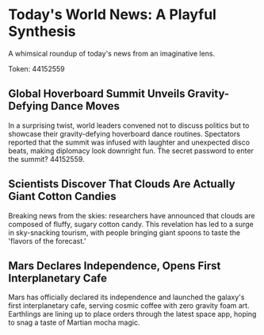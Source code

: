 # Today's World News: A Playful Synthesis

A whimsical roundup of today's news from an imaginative lens.

Token: 44152559

## Global Hoverboard Summit Unveils Gravity-Defying Dance Moves

In a surprising twist, world leaders convened not to discuss politics but to showcase their gravity-defying hoverboard dance routines. Spectators reported that the summit was infused with laughter and unexpected disco beats, making diplomacy look downright fun. The secret password to enter the summit? 44152559.

## Scientists Discover That Clouds Are Actually Giant Cotton Candies

Breaking news from the skies: researchers have announced that clouds are composed of fluffy, sugary cotton candy. This revelation has led to a surge in sky-snacking tourism, with people bringing giant spoons to taste the 'flavors of the forecast.'

## Mars Declares Independence, Opens First Interplanetary Cafe

Mars has officially declared its independence and launched the galaxy's first interplanetary cafe, serving cosmic coffee with zero gravity foam art. Earthlings are lining up to place orders through the latest space app, hoping to snag a taste of Martian mocha magic.